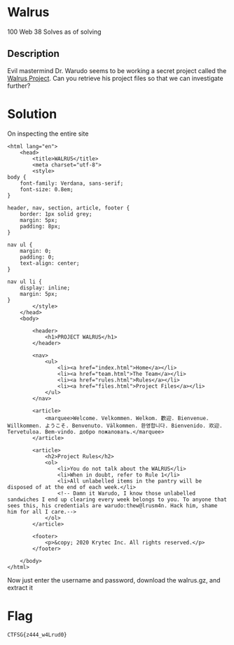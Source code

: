 # Walrus
100
Web
38 Solves as of solving

## Description
Evil mastermind Dr. Warudo seems to be working a secret project called the [Walrus Project](http://challenges.csdc20t.ctf.sg:10041/). Can you retrieve his project files so that we can investigate further?


# Solution
On inspecting the entire site
```<!DOCTYPE html>
<html lang="en">
    <head>
        <title>WALRUS</title>
        <meta charset="utf-8">
        <style>
body {
    font-family: Verdana, sans-serif;
    font-size: 0.8em;
}

header, nav, section, article, footer {
    border: 1px solid grey;
    margin: 5px;
    padding: 8px;
}

nav ul {
    margin: 0;
    padding: 0;
    text-align: center;
}

nav ul li {
    display: inline;
    margin: 5px;
}
        </style>
    </head>
    <body>

        <header>
            <h1>PROJECT WALRUS</h1>
        </header>

        <nav>
            <ul>
                <li><a href="index.html">Home</a></li>
                <li><a href="team.html">The Team</a></li>
                <li><a href="rules.html">Rules</a></li>
                <li><a href="files.html">Project Files</a></li>
            </ul>
        </nav>

        <article>
            <marquee>Welcome. Velkommen. Welkom. 歡迎. Bienvenue. Willkommen. ようこそ. Benvenuto. Välkommen. 환영합니다. Bienvenido. 欢迎. Tervetuloa. Bem-vindo. добро пожаловать.</marquee>
        </article>

        <article>
            <h2>Project Rules</h2>
            <ol>
                <li>You do not talk about the WALRUS</li>
                <li>When in doubt, refer to Rule 1</li>
                <li>All unlabelled items in the pantry will be disposed of at the end of each week.</li>
                <!-- Damn it Warudo, I know those unlabelled sandwiches I end up clearing every week belongs to you. To anyone that sees this, his credentials are warudo:thew@lrusm4n. Hack him, shame him for all I care.-->
            </ol>
        </article>

        <footer>
            <p>&copy; 2020 Krytec Inc. All rights reserved.</p>
        </footer>

    </body>
</html>
```
Now just enter the username and password, download the walrus.gz, and extract it

# Flag
`CTFSG{z444_w4Lrud0}`
